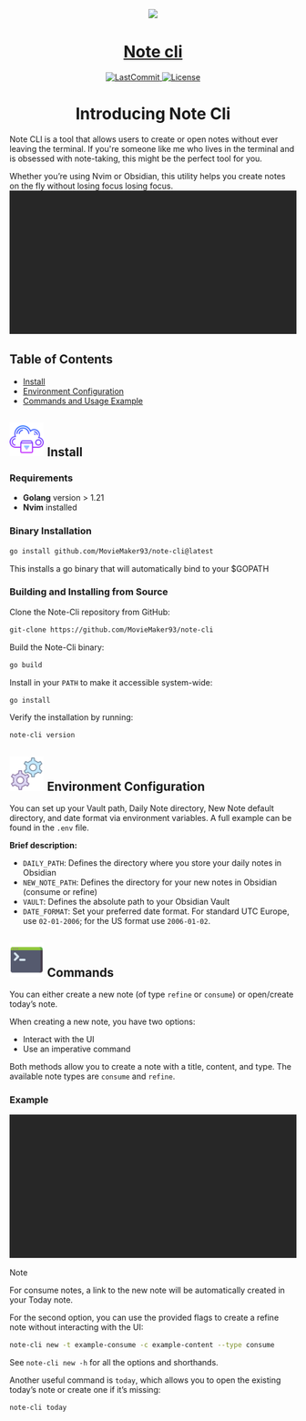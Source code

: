  <p align="center">
  <a href="https://alfonsofortunato.com">
    <picture>
      <source media="(prefers-color-scheme: dark)" srcset="https://alfonsofortunato.com/img/logo.png">
      <img src="https://alfonsofortunato.com/img/logo.png" height="90">
    </picture>
    <h1 align="center">Note cli</h1>
  </a>
</p>
<p align="center">
  <a href="https://github.com/MovieMaker93/note-cli/commit">
    <img alt="LastCommit" src="https://img.shields.io/github/last-commit/MovieMaker93/note-cli/main?style=for-the-badge&logo=github&color=%237dcfff">
  </a>
  <a href="https://github.com/MovieMaker93/devpod-dotfiles-chezmoi/blob/main/LICENSE">
    <img alt="License" src="https://img.shields.io/github/license/MovieMaker93/devpod-dotfiles-chezmoi?style=for-the-badge&logo=github">
  </a>
  <!-- <a href="https://github.com/MovieMaker93/devpod-dotfiles-chezmoi/stars"> -->
  <!--   <img alt="stars" src="https://img.shields.io/github/stars/MovieMaker93/devpod-dotfiles-chezmoi?style=for-the-badge&logo=github&color=%23f7768e"> -->
  <!-- </a> -->
</p>
<div style="text-align: center;">
  <h1>
    Introducing Note Cli 
  </h1>
</div>

Note CLI is a tool that allows users to create or open notes without ever leaving the terminal. If you're someone like me who lives in the terminal and is obsessed with note-taking, this might be the perfect tool for you.

Whether you’re using Nvim or Obsidian, this utility helps you create notes on the fly without losing focus losing focus.
![Refine](./public/refine.gif) 

## Table of Contents

- [Install](#install)
- [Environment Configuration](#environment-configuration)
- [Commands and Usage Example](#commands)

<a id="install"></a>
<h2>
  <picture>
    <img src="./public/download.png" width="60px" style="margin-right: 1px;">
  </picture>
   Install
</h2>

### Requirements

- **Golang** version > 1.21
- **Nvim** installed

### Binary Installation
```bash
go install github.com/MovieMaker93/note-cli@latest
```

This installs a go binary that will automatically bind to your $GOPATH

### Building and Installing from Source

Clone the Note-Cli repository from GitHub:
```bash
git-clone https://github.com/MovieMaker93/note-cli
```
Build the Note-Cli binary:
```bash
go build
```
Install in your `PATH` to make it accessible system-wide:
```bash
go install
```
Verify the installation by running:
```bash
note-cli version
```

<a id="environment-configuration"></a>
<h2>
  <picture>
    <img src="./public/conf.png" width="60px" style="margin-right: 1px;">
  </picture>
  Environment Configuration
</h2>

You can set up your Vault path, Daily Note directory, New Note default directory, and date format via environment variables. A full example can be found in the `.env` file.

**Brief description:** 
- `DAILY_PATH`: Defines the directory where you store your daily notes in Obsidian
- `NEW_NOTE_PATH`: Defines the directory for your new notes in Obsidian (consume or refine)
- `VAULT`: Defines the absolute path to your Obsidian Vault
- `DATE_FORMAT`: Set your preferred date format. For standard UTC Europe, use `02-01-2006`; for the US format use `2006-01-02`.

<a id="commands"></a>
<h2>
  <picture>
    <img src="./public/line.png" width="60px" style="margin-right: 1px;">
  </picture>
  Commands
</h2>

You can either create a new note (of type `refine` or `consume`) or open/create today’s note. 

When creating a new note, you have two options:
- Interact with the UI 
- Use an imperative command

Both methods allow you to create a note with a title, content, and type. The available note types are `consume` and `refine`.

### Example
![Example refine note](./public/refine.gif)

> [!NOTE]
> For consume notes, a link to the new note will be automatically created in your Today note.


For the second option, you can use the provided flags to create a refine note without interacting with the UI:
```bash
note-cli new -t example-consume -c example-content --type consume
```
See `note-cli new -h` for all the options and shorthands.


Another useful command is `today`, which allows you to open the existing today’s note or create one if it’s missing:
```bash
note-cli today
```

